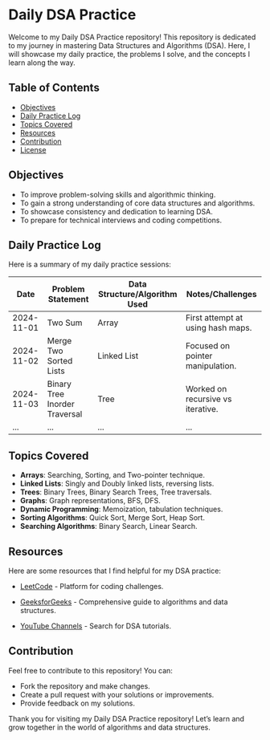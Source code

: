 # Daily DSA Practice

Welcome to my Daily DSA Practice repository! This repository is dedicated to my journey in mastering Data Structures and Algorithms (DSA). Here, I will showcase my daily practice, the problems I solve, and the concepts I learn along the way.

## Table of Contents

- [Objectives](#objectives)
- [Daily Practice Log](#daily-practice-log)
- [Topics Covered](#topics-covered)
- [Resources](#resources)
- [Contribution](#contribution)
- [License](#license)

## Objectives

- To improve problem-solving skills and algorithmic thinking.
- To gain a strong understanding of core data structures and algorithms.
- To showcase consistency and dedication to learning DSA.
- To prepare for technical interviews and coding competitions.

## Daily Practice Log

Here is a summary of my daily practice sessions:

| Date       | Problem Statement                          | Data Structure/Algorithm Used | Notes/Challenges                     |
|------------|-------------------------------------------|-------------------------------|--------------------------------------|
| 2024-11-01 | Two Sum                                   | Array                         | First attempt at using hash maps.   |
| 2024-11-02 | Merge Two Sorted Lists                   | Linked List                   | Focused on pointer manipulation.     |
| 2024-11-03 | Binary Tree Inorder Traversal            | Tree                          | Worked on recursive vs iterative.    |
| ...        | ...                                       | ...                           | ...                                  |

## Topics Covered

- **Arrays**: Searching, Sorting, and Two-pointer technique.
- **Linked Lists**: Singly and Doubly linked lists, reversing lists.
- **Trees**: Binary Trees, Binary Search Trees, Tree traversals.
- **Graphs**: Graph representations, BFS, DFS.
- **Dynamic Programming**: Memoization, tabulation techniques.
- **Sorting Algorithms**: Quick Sort, Merge Sort, Heap Sort.
- **Searching Algorithms**: Binary Search, Linear Search.

## Resources

Here are some resources that I find helpful for my DSA practice:

- [LeetCode](https://leetcode.com/) - Platform for coding challenges.
- [GeeksforGeeks](https://www.geeksforgeeks.org/) - Comprehensive guide to algorithms and data structures.

- [YouTube Channels](https://www.youtube.com/) - Search for DSA tutorials.

## Contribution

Feel free to contribute to this repository! You can:

- Fork the repository and make changes.
- Create a pull request with your solutions or improvements.
- Provide feedback on my solutions.


Thank you for visiting my Daily DSA Practice repository! Let’s learn and grow together in the world of algorithms and data structures.
